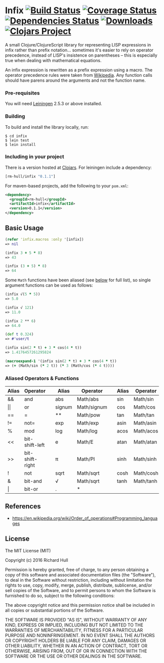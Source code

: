 # Infix [![Build Status](https://travis-ci.org/rm-hull/infix.svg?branch=master)](http://travis-ci.org/rm-hull/infix) [![Coverage Status](https://coveralls.io/repos/rm-hull/infix/badge.svg?branch=master)](https://coveralls.io/r/rm-hull/infix?branch=master) [![Dependencies Status](https://jarkeeper.com/rm-hull/infix/status.svg)](https://jarkeeper.com/rm-hull/infix) [![Downloads](https://jarkeeper.com/rm-hull/infix/downloads.svg)](https://jarkeeper.com/rm-hull/infix) [![Clojars Project](https://img.shields.io/clojars/v/rm-hull/infix.svg)](https://clojars.org/rm-hull/infix)


A small Clojure/ClojureScript library for representing LISP expressions in infix
rather than prefix notation... sometimes it's easier to rely on operator precedence,
instead of LISP's insistence on parentheses – this is especially true when dealing
with mathematical equations.

An infix expression is rewritten as a prefix expression using a macro. The operator
precedence rules were taken from [Wikipedia](https://en.wikipedia.org/wiki/Order_of_operations#Programming_languages).
Any function calls should have parens around the arguments and not the function name.

### Pre-requisites

You will need [Leiningen](https://github.com/technomancy/leiningen) 2.5.3 or above installed.

### Building

To build and install the library locally, run:

    $ cd infix
    $ lein test
    $ lein install

### Including in your project

There is a version hosted at [Clojars](https://clojars.org/rm-hull/infix).
For leiningen include a dependency:

```clojure
[rm-hull/infix "0.1.1"]
```

For maven-based projects, add the following to your `pom.xml`:

```xml
<dependency>
  <groupId>rm-hull</groupId>
  <artifactId>infix</artifactId>
  <version>0.1.1</version>
</dependency>
```

## Basic Usage

```clojure
(refer 'infix.macros :only '[infix])
=> nil

(infix 3 + 5 * 8)
=> 43

(infix (3 + 5) * 8)
=> 64
```

Some `Math` functions have been aliased (see [below](#aliased-operators--functions) for full list), so single argument functions can be
used as follows:

```clojure
(infix √(5 * 5))
=> 5.0

(infix √ 121)
=> 11.0

(infix 2 ** 6)
=> 64.0

(def t 0.324)
=> #'user/t

(infix sin(2 * t) + 3 * cos(4 * t))
=> 1.4176457261295824

(macroexpand-1 '(infix sin(2 * t) + 3 * cos(4 * t))
=> (+ (Math/sin (* 2 t)) (* 3 (Math/cos (* 4 t))))
```

### Aliased Operators & Functions

| Alias  | Operator        |   | Alias  | Operator        |   | Alias  | Operator        |
|--------|-----------------|---|--------|-----------------|---|--------|-----------------|
| &&     | and             |   | abs    | Math/abs        |   | sin    | Math/sin        |
| \|\|   | or              |   | signum | Math/signum     |   | cos    | Math/cos        |
| ==     | =               |   | **     | Math/pow        |   | tan    | Math/tan        |
| !=     | not=            |   | exp    | Math/exp        |   | asin   | Math/asin       |
| %      | mod             |   | log    | Math/log        |   | acos   | Math/acos       |
| <<     | bit-shift-left  |   | e      | Math/E          |   | atan   | Math/atan       |
| >>     | bit-shift-right |   | π      | Math/PI         |   | sinh   | Math/sinh       |
| !      | not             |   | sqrt   | Math/sqrt       |   | cosh   | Math/cosh       |
| &      | bit-and         |   | √      | Math/sqrt       |   | tanh   | Math/tanh       |
| \|     | bit-or          |   | .      | *               |   |        |                 |

## References

* https://en.wikipedia.org/wiki/Order_of_operations#Programming_languages

## License

The MIT License (MIT)

Copyright (c) 2016 Richard Hull

Permission is hereby granted, free of charge, to any person obtaining a copy of
this software and associated documentation files (the "Software"), to deal in
the Software without restriction, including without limitation the rights to
use, copy, modify, merge, publish, distribute, sublicense, and/or sell copies of
the Software, and to permit persons to whom the Software is furnished to do so,
subject to the following conditions:

The above copyright notice and this permission notice shall be included in all
copies or substantial portions of the Software.

THE SOFTWARE IS PROVIDED "AS IS", WITHOUT WARRANTY OF ANY KIND, EXPRESS OR
IMPLIED, INCLUDING BUT NOT LIMITED TO THE WARRANTIES OF MERCHANTABILITY, FITNESS
FOR A PARTICULAR PURPOSE AND NONINFRINGEMENT. IN NO EVENT SHALL THE AUTHORS OR
COPYRIGHT HOLDERS BE LIABLE FOR ANY CLAIM, DAMAGES OR OTHER LIABILITY, WHETHER
IN AN ACTION OF CONTRACT, TORT OR OTHERWISE, ARISING FROM, OUT OF OR IN
CONNECTION WITH THE SOFTWARE OR THE USE OR OTHER DEALINGS IN THE SOFTWARE.
